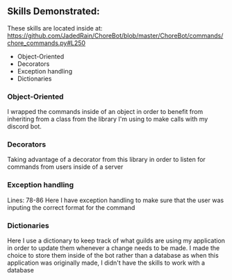 ## Skills Demonstrated:
These skills are located inside at: https://github.com/JadedRain/ChoreBot/blob/master/ChoreBot/commands/chore_commands.py#L250
- Object-Oriented
- Decorators
- Exception handling
- Dictionaries

### Object-Oriented
I wrapped the commands inside of an object in order to benefit from inheriting from a class from the library I'm using to make calls with my discord bot.

### Decorators
Taking advantage of a decorator from this library in order to listen for commands from users inside of a server

### Exception handling
Lines: 78-86
Here I have exception handling to make sure that the user was inputing the correct format for the command

### Dictionaries
Here I use a dictionary to keep track of what guilds are using my application in order to update them whenever a change needs to be made. I made the choice to store them inside of the bot rather than a database as when this application was originally made, I didn't have the skills to work with a database
